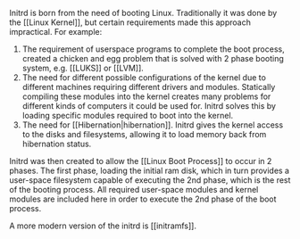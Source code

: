 Initrd is born from the need of booting Linux. Traditionally it was done by the [[Linux Kernel]],  but certain requirements made this approach impractical. For example:

1. The requirement of userspace programs to complete the boot process, created a chicken and egg problem that is solved with 2 phase booting system, e.g. [[LUKS]] or [[LVM]].
2. The need for different possible configurations of the kernel due to different machines requiring different drivers and modules. Statically compiling these modules into the kernel creates many problems for different kinds of computers it could be used for. Initrd solves this by loading specific modules required to boot into the kernel.
3. The need for [[Hibernation|hibernation]]. Initrd gives the kernel access to the disks and  filesystems, allowing it to load memory back from hibernation status.

Initrd was then created to allow the [[Linux Boot Process]] to occur in 2 phases. The first phase, loading the initial ram disk, which in turn provides a user-space filesystem capable of executing the 2nd phase, which is the rest of the booting process. All required user-space modules and kernel modules are included here in order to execute the 2nd phase of the boot process.

A more modern version of the initrd is [[initramfs]]. 

